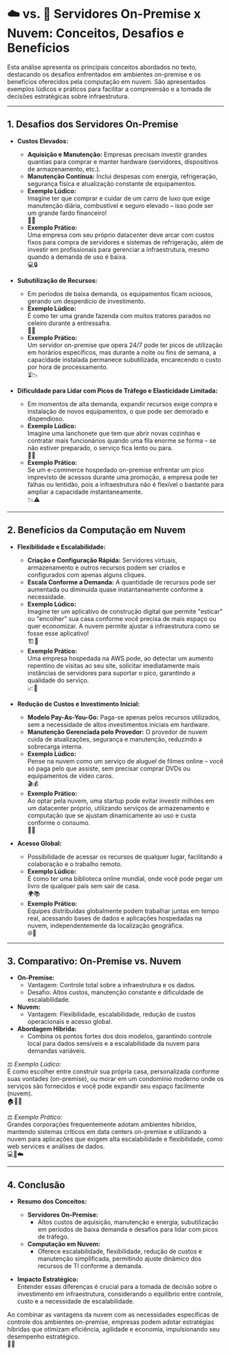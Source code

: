 # ☁️ vs. 🏢 Servidores On-Premise x Nuvem: Conceitos, Desafios e Benefícios

Esta análise apresenta os principais conceitos abordados no texto, destacando os desafios enfrentados em ambientes on-premise e os benefícios oferecidos pela computação em nuvem. São apresentados exemplos lúdicos e práticos para facilitar a compreensão e a tomada de decisões estratégicas sobre infraestrutura.

---

## 1. Desafios dos Servidores On-Premise

- **Custos Elevados:**  
  - **Aquisição e Manutenção:** Empresas precisam investir grandes quantias para comprar e manter hardware (servidores, dispositivos de armazenamento, etc.).  
  - **Manutenção Contínua:** Inclui despesas com energia, refrigeração, segurança física e atualização constante de equipamentos.  
  - **Exemplo Lúdico:**  
    Imagine ter que comprar e cuidar de um carro de luxo que exige manutenção diária, combustível e seguro elevado – isso pode ser um grande fardo financeiro!  
    🚗💸
  - **Exemplo Prático:**  
    Uma empresa com seu próprio datacenter deve arcar com custos fixos para compra de servidores e sistemas de refrigeração, além de investir em profissionais para gerenciar a infraestrutura, mesmo quando a demanda de uso é baixa.  
    💻🔒

- **Subutilização de Recursos:**  
  - Em períodos de baixa demanda, os equipamentos ficam ociosos, gerando um desperdício de investimento.
  - **Exemplo Lúdico:**  
    É como ter uma grande fazenda com muitos tratores parados no celeiro durante a entressafra.  
    🚜😴
  - **Exemplo Prático:**  
    Um servidor on-premise que opera 24/7 pode ter picos de utilização em horários específicos, mas durante a noite ou fins de semana, a capacidade instalada permanece subutilizada, encarecendo o custo por hora de processamento.  
    ⏳📉

- **Dificuldade para Lidar com Picos de Tráfego e Elasticidade Limitada:**  
  - Em momentos de alta demanda, expandir recursos exige compra e instalação de novos equipamentos, o que pode ser demorado e dispendioso.
  - **Exemplo Lúdico:**  
    Imagine uma lanchonete que tem que abrir novas cozinhas e contratar mais funcionários quando uma fila enorme se forma – se não estiver preparado, o serviço fica lento ou para.  
    🍔🚦
  - **Exemplo Prático:**  
    Se um e-commerce hospedado on-premise enfrentar um pico imprevisto de acessos durante uma promoção, a empresa pode ter falhas ou lentidão, pois a infraestrutura não é flexível o bastante para ampliar a capacidade instantaneamente.  
    📉⚠️

---

## 2. Benefícios da Computação em Nuvem

- **Flexibilidade e Escalabilidade:**  
  - **Criação e Configuração Rápida:** Servidores virtuais, armazenamento e outros recursos podem ser criados e configurados com apenas alguns cliques.  
  - **Escala Conforme a Demanda:** A quantidade de recursos pode ser aumentada ou diminuída quase instantaneamente conforme a necessidade.
  - **Exemplo Lúdico:**  
    Imagine ter um aplicativo de construção digital que permite "esticar" ou "encolher" sua casa conforme você precisa de mais espaço ou quer economizar. A nuvem permite ajustar a infraestrutura como se fosse esse aplicativo!  
    🏗️📏
  - **Exemplo Prático:**  
    Uma empresa hospedada na AWS pode, ao detectar um aumento repentino de visitas ao seu site, solicitar imediatamente mais instâncias de servidores para suportar o pico, garantindo a qualidade do serviço.  
    📈🚀

- **Redução de Custos e Investimento Inicial:**  
  - **Modelo Pay-As-You-Go:** Paga-se apenas pelos recursos utilizados, sem a necessidade de altos investimentos iniciais em hardware.  
  - **Manutenção Gerenciada pelo Provedor:** O provedor de nuvem cuida de atualizações, segurança e manutenção, reduzindo a sobrecarga interna.
  - **Exemplo Lúdico:**  
    Pense na nuvem como um serviço de aluguel de filmes online – você só paga pelo que assiste, sem precisar comprar DVDs ou equipamentos de vídeo caros.  
    🎬💰
  - **Exemplo Prático:**  
    Ao optar pela nuvem, uma startup pode evitar investir milhões em um datacenter próprio, utilizando serviços de armazenamento e computação que se ajustam dinamicamente ao uso e custa conforme o consumo.  
    💼🔄

- **Acesso Global:**  
  - Possibilidade de acessar os recursos de qualquer lugar, facilitando a colaboração e o trabalho remoto.
  - **Exemplo Lúdico:**  
    É como ter uma biblioteca online mundial, onde você pode pegar um livro de qualquer país sem sair de casa.  
    🌍📚
  - **Exemplo Prático:**  
    Equipes distribuídas globalmente podem trabalhar juntas em tempo real, acessando bases de dados e aplicações hospedadas na nuvem, independentemente da localização geográfica.  
    🌐🤝

---

## 3. Comparativo: On-Premise vs. Nuvem

- **On-Premise:**  
  - Vantagem: Controle total sobre a infraestrutura e os dados.  
  - Desafio: Altos custos, manutenção constante e dificuldade de escalabilidade.
- **Nuvem:**  
  - Vantagem: Flexibilidade, escalabilidade, redução de custos operacionais e acesso global.
- **Abordagem Híbrida:**  
  - Combina os pontos fortes dos dois modelos, garantindo controle local para dados sensíveis e a escalabilidade da nuvem para demandas variáveis.

⚖️ *Exemplo Lúdico:*  
É como escolher entre construir sua própria casa, personalizada conforme suas vontades (on-premise), ou morar em um condomínio moderno onde os serviços são fornecidos e você pode expandir seu espaço facilmente (nuvem).  
🏠🔄🏢

⚖️ *Exemplo Prático:*  
Grandes corporações frequentemente adotam ambientes híbridos, mantendo sistemas críticos em data centers on-premise e utilizando a nuvem para aplicações que exigem alta escalabilidade e flexibilidade, como web services e análises de dados.  
💻🏢☁️

---

## 4. Conclusão

- **Resumo dos Conceitos:**  
  - **Servidores On-Premise:**  
    - Altos custos de aquisição, manutenção e energia; subutilização em períodos de baixa demanda e desafios para lidar com picos de tráfego.
  - **Computação em Nuvem:**  
    - Oferece escalabilidade, flexibilidade, redução de custos e manutenção simplificada, permitindo ajuste dinâmico dos recursos de TI conforme a demanda.
  
- **Impacto Estratégico:**  
  Entender essas diferenças é crucial para a tomada de decisão sobre o investimento em infraestrutura, considerando o equilíbrio entre controle, custo e a necessidade de escalabilidade.

Ao combinar as vantagens da nuvem com as necessidades específicas de controle dos ambientes on-premise, empresas podem adotar estratégias híbridas que otimizam eficiência, agilidade e economia, impulsionando seu desempenho estratégico.  
🌟🚀